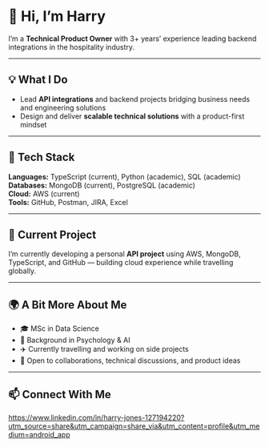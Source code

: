 # 👋 Hi, I’m Harry

I’m a **Technical Product Owner** with 3+ years’ experience leading backend integrations in the hospitality industry.

---

## 💡 What I Do
- Lead **API integrations** and backend projects bridging business needs and engineering solutions  
- Design and deliver **scalable technical solutions** with a product-first mindset  

---

## 🧠 Tech Stack
**Languages:** TypeScript (current), Python (academic), SQL (academic)
**Databases:** MongoDB (current), PostgreSQL (academic)   
**Cloud:** AWS (current)  
**Tools:** GitHub, Postman, JIRA, Excel

---

## 🚀 Current Project
I’m currently developing a personal **API project** using AWS, MongoDB, TypeScript, and GitHub — building cloud experience while travelling globally.  

---

## 🌍 A Bit More About Me
- 🎓 MSc in Data Science  
- 💬 Background in Psychology & AI  
- ✈️ Currently travelling and working on side projects  
- 🤝 Open to collaborations, technical discussions, and product ideas  

---

## 📫 Connect With Me
https://www.linkedin.com/in/harry-jones-127194220?utm_source=share&utm_campaign=share_via&utm_content=profile&utm_medium=android_app
